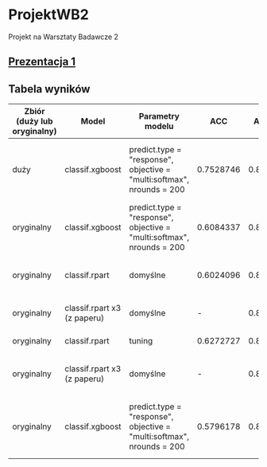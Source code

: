 # ProjektWB2
Projekt na Warsztaty Badawcze 2

## [Prezentacja 1](https://github.com/airi314/ProjektWB2/blob/master/prezentacja1/prezentacja.md)

## Tabela wyników

| Zbiór (duży lub oryginalny) | Model | Parametry modelu | ACC | AUC | Folder/plik | Autor | Krótki opis preprocessingu |
| --- | --- | --- | --- | --- | --- | --- | --- |
| duży | classif.xgboost | predict.type = "response", objective = "multi:softmax", nrounds = 200 | 0.7528746 | 0.8755 | Eucalyptus/ Eucalyptus.R | Gosia | bez NA w Utitlity, lokalizacji, wartości bez sensu, sprzed 1984 r. |
| oryginalny | classif.xgboost | predict.type = "response", objective = "multi:softmax", nrounds = 200 | 0.6084337 | 0.8533 |  Eucalyptus/XgbOriginal.R | Gosia | bez NA w Utitlity i pustych obserwacji, z lokalizacją |
| oryginalny | classif.rpart | domyślne | 0.6024096 | 0.836 |  Eucalyptus/RpartOriginal.R | Gosia | bez NA w Utitlity i pustych obserwacji, z lokalizacją |
| oryginalny | classif.rpart x3 (z paperu) | domyślne | - | 0.8525 | Eucalyptus/eucalyptus_original_ordinal_classification(paper).R | Karol | preprocessing Gosi + usunięcie NA |
| oryginalny | classif.rpart | tuning | 0.6272727 | 0.8307 | Eucalyptus/rpart_tuning.R | Ola | bez NA w Utitlity |
| oryginalny | classif.rpart x3 (z paperu) | domyślne | - | 0.852 | Eucalyptus/eucalyptus_original_ordinal_classification(paper)_v2.R | Gosia | preprocessing Gosi, ale z lokalizacją + usunięcie NA |
| oryginalny | classif.xgboost | predict.type = "response", objective = "multi:softmax", nrounds = 200 | 0.5796178 | 0.8376 |  Eucalyptus/XgbToCompare.R | Gosia | preprocessing Gosi, ale z lokalizacją + usunięcie NA (to samo co powyżej) |
